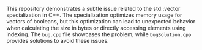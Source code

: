 This repository demonstrates a subtle issue related to the std::vector<bool> specialization in C++.  The specialization optimizes memory usage for vectors of booleans, but this optimization can lead to unexpected behavior when calculating the size in bytes or directly accessing elements using indexing. The `bug.cpp` file showcases the problem, while `bugSolution.cpp` provides solutions to avoid these issues.